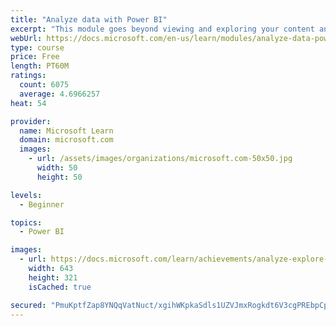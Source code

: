 ```yaml
---
title: "Analyze data with Power BI"
excerpt: "This module goes beyond viewing and exploring your content and explains how to interact with it by working with reports and dashboards to uncover and share new business insights."
webUrl: https://docs.microsoft.com/en-us/learn/modules/analyze-data-power-bi/
type: course
price: Free
length: PT60M
ratings:
  count: 6075
  average: 4.6966257
heat: 54

provider:
  name: Microsoft Learn
  domain: microsoft.com
  images:
    - url: /assets/images/organizations/microsoft.com-50x50.jpg
      width: 50
      height: 50

levels:
  - Beginner

topics:
  - Power BI

images:
  - url: https://docs.microsoft.com/learn/achievements/analyze-explore-data-power-bi-social.png
    width: 643
    height: 321
    isCached: true

secured: "PmuKptfZap8YNQqVatNuct/xgihWKpkaSdls1UZVJmxRogkdt6V3cgPREbpCp1ZPpu3feNJcm37uGhSrFY1ss7gauqxUtWV3oeXH15fdK9hZo4RLHq/h25tmaQVV4UwnhurWT2lSy/ZVtoZW0joy5ZLJCrbDw63u6EUUIsxUZCostQ7d7wGUS4dlfKFxX8m6v69m+w9TZ0/VQlOKxj7eaJw6qBD0DLsZ1glF3xi58QFHlBzthVe3vB2aRMS2fBkroZFWaqtBripDkC3daCLXW+KbKbzN0ENQYo1Es0VsZUWYY0jB+bXXYcxUxMmCkSjI3DlZs2k6HTRswNMJaZSb5Z+6ZJVdkO93JW6uy4+ZfziKVmm03axQYvkuyeYVCxJZaeeV74u6HXlXR6m0ualaPUdfYRO4GX5BKKmpbN5ocFI=;8FLh1XNVTF1c8y8OFjxetw=="
---
```



